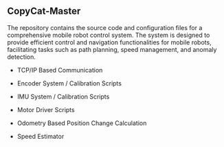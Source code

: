 ## CopyCat-Master
The repository contains the source code and configuration files for a comprehensive mobile robot control system. The system is designed to provide efficient control and navigation functionalities for mobile robots, facilitating tasks such as path planning, speed management, and anomaly detection.

* TCP/IP Based Communication

* Encoder System / Calibration Scripts

* IMU System / Calibration Scripts

* Motor Driver Scripts

* Odometry Based Position Change Calculation

* Speed Estimator

